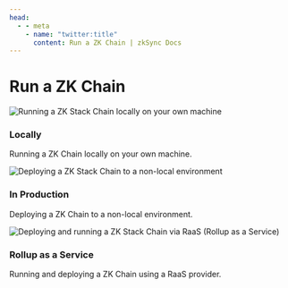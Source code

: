 ```yaml
---
head:
  - - meta
    - name: "twitter:title"
      content: Run a ZK Chain | zkSync Docs
---
```


# Run a ZK Chain

<section>
  <div class="card-container">
    <RouterLink
      to="/zk-stack/running-a-zk-chain/locally"
      class="card"
    >
      <img  
        src="/images/landing/run-a-zk-chain.png"
        alt="Running a ZK Stack Chain locally on your own machine"
      >
      <div class="content">
        <h3>Locally</h3>
        <p>Running a ZK Chain locally on your own machine.</p>
      </div>
    </RouterLink>
    <RouterLink
      to="/zk-stack/running-a-zk-chain/production"
      class="card"
    >
      <img  
        src="/images/landing/run-a-zk-chain.png"
        alt="Deploying a ZK Stack Chain to a non-local environment"
      >
      <div class="content">
        <h3>In Production</h3>
        <p>Deploying a ZK Chain to a non-local environment.</p>
      </div>
    </RouterLink>
    <RouterLink
      to="/zk-stack/running-a-zk-chain/raas"
      class="card"
    >
      <img
        src="/images/landing/run-a-zk-chain.png" 
        alt="Deploying and running a ZK Stack Chain via RaaS (Rollup as a Service)"
      />
      <div class="content">
        <h3>Rollup as a Service</h3>
        <p>Running and deploying a ZK Chain using a RaaS provider.</p>
      </div>
    </RouterLink>
  </div>
</section>
